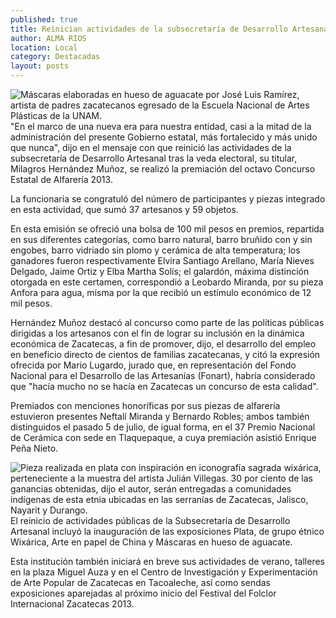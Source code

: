 ```yaml
---
published: true
title: Reinician actividades de la subsecretaría de Desarrollo Artesanal tras la veda electoral
author: ALMA RIOS
location: Local
category: Destacadas
layout: posts
---
```


![Máscaras elaboradas en hueso de aguacate por José Luis Ramírez, artista de padres zacatecanos egresado de la Escuela Nacional de Artes Plásticas de la UNAM.](http://i.imgur.com/WcB03Wfm.jpg)"En el marco de una nueva era para nuestra entidad, casi a la mitad de la administración del presente Gobierno estatal, más fortalecido y más unido que nunca",  dijo en el mensaje con que reinició las actividades de la subsecretaría de Desarrollo Artesanal tras la veda electoral, su titular, Milagros Hernández Muñoz,  se realizó la premiación del octavo Concurso Estatal de Alfarería 2013.

La funcionaria se congratuló del número de participantes y piezas integrado  en esta actividad, que sumó  37 artesanos y 59 objetos.

En esta emisión se ofreció una bolsa de 100 mil pesos en premios, repartida en sus diferentes categorías, como barro natural, barro bruñido con y sin engobes, barro vidriado sin plomo y cerámica de alta temperatura; los ganadores fueron respectivamente Elvira Santiago Arellano, María Nieves Delgado, Jaime Ortiz y Elba Martha Solís; el galardón, máxima distinción otorgada en este certamen, correspondió a Leobardo Miranda, por su pieza Anfora para agua, misma por la que recibió un estímulo económico de 12 mil pesos.

Hernández Muñoz destacó al concurso como parte de las políticas públicas dirigidas a los artesanos con el fin de lograr su inclusión en la dinámica económica de Zacatecas, a fin de promover, dijo, el desarrollo del empleo en beneficio directo de cientos de familias zacatecanas, y citó la expresión ofrecida por Mario Lugardo, jurado que, en representación del Fondo Nacional para el Desarrollo de las Artesanías (Fonart), habría considerado que "hacía mucho no se hacía en Zacatecas un concurso de esta calidad".

Premiados con menciones honoríficas por sus piezas de alfarería estuvieron presentes Neftalí Miranda y Bernardo Robles; ambos también distinguidos el pasado 5 de julio, de igual forma, en el 37 Premio Nacional de Cerámica con sede en Tlaquepaque, a cuya premiación asistió Enrique Peña Nieto.

![Pieza realizada en plata con inspiración en iconografía sagrada wixárica, perteneciente a la muestra del artista Julián Villegas. 30 por ciento de las ganancias obtenidas, dijo el autor, serán entregadas a comunidades indígenas de esta etnia ubicadas en las serranías de Zacatecas, Jalisco, Nayarit y Durango.](http://i.imgur.com/a2n0tXPm.jpg)El reinicio de actividades públicas de la Subsecretaría de Desarrollo Artesanal incluyó la inauguración de las exposiciones Plata, de grupo étnico Wixárica, Arte en papel de China y Máscaras en hueso de aguacate.

Esta institución también iniciará en breve sus actividades de verano, talleres en la plaza Miguel Auza y en el Centro de Investigación y Experimentación de Arte Popular de Zacatecas en Tacoaleche, así como sendas exposiciones aparejadas al próximo inicio del Festival del Folclor Internacional Zacatecas 2013.
